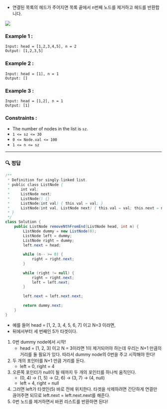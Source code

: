 - 연결된 목록의 헤드가 주어지면 목록 끝에서 n번째 노드를 제거하고 헤드를 반환합니다.

![](https://assets.leetcode.com/uploads/2020/10/03/remove_ex1.jpg)

### Example 1 :

```text
Input: head = [1,2,3,4,5], n = 2
Output: [1,2,3,5]
```

### Example 2 :

```text
Input: head = [1], n = 1
Output: []
```

### Example 3 :

```text
Input: head = [1,2], n = 1
Output: [1]
```


### Constraints :

- The number of nodes in the list is `sz`.
- `1 <= sz <= 30`
- `0 <= Node.val <= 100`
- `1 <= n <= sz`

---

### 🔍 정답

```java
/**
 * Definition for singly-linked list.
 * public class ListNode {
 *     int val;
 *     ListNode next;
 *     ListNode() {}
 *     ListNode(int val) { this.val = val; }
 *     ListNode(int val, ListNode next) { this.val = val; this.next = next; }
 * }
 */
class Solution {
    public ListNode removeNthFromEnd(ListNode head, int n) {
        ListNode dummy = new ListNode(0);
        ListNode left = dummy;
        ListNode right = dummy;
        left.next = head;
        
        while (n-- >= 0) {
            right = right.next;
        }
        
        while (right != null) {
            right = right.next;
            left = left.next;
        }
        
        left.next = left.next.next;
        
        return dummy.next;
    }
}
```
- 예를 들어 head = [1, 2, 3, 4, 5, 6, 7] 이고 N=3 이라면,
- 뒤에서부터 세 번째인 5가 타겟이다.

1. 0번 dummy node에서 시작!
	- head = [1, 2, 3] 이고 N = 3이라면 1이 제거되어야 하는데 우리는 N+1 만큼의 거리를 둘 필요가 있다. 따라서 dummy node의 0번을 주고 시작해야 한다!
2. 두 개의 포인터를 N+1 만큼 거리를 둔다.
	- left = 0, right = 4
3. 오른쪽 포인터가 null이 될 때까지 두 개의 포인터를 하나씩 움직인다.
	- (0, 4) -> (1, 5) -> (2, 6) -> (3, 7) -> (4, null)
	- left = 4, right = null
4. 그러면 left가 타겟인(5) 바로 전에 위치한다. 타겟을 삭제하려면 간단하게 연결만 끊어주면 되므로 left.next = left.next.next를 해준다.
5. 0번 노드를 제거하면서 바뀐 리스트를 반환하면 된다!